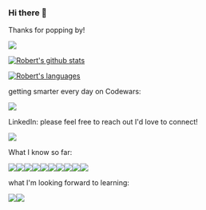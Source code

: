 ### Hi there 👋
Thanks  for popping by!

<p><img src="https://github-readme-stats.vercel.app/api?username=RobertWRadford)](https://github.com/RobertWRadford/github-readme-stats"><p>

[![Robert's github stats](https://github-readme-stats.vercel.app/api?username=RobertWRadford)](https://github.com/RobertWRadford/github-readme-stats)

[![Robert's languages](https://github-readme-stats.vercel.app/api/top-langs/?username=RobertWradford&layout=compact)](https://github.com/RobertWRadford/github-readme-stats)

getting smarter every day on Codewars:

<img src = "https://www.codewars.com/users/RobertR928/badges/large" />

LinkedIn: please feel free to reach out I'd love to connect!

[<img src="https://img.shields.io/badge/LinkedIn-0077B5?style=for-the-badge&logo=linkedin&logoColor=white" />](https://www.linkedin.com/in/robert-w-radford/)

What I know so far:

<img src="https://img.shields.io/badge/HTML5-E34F26?style=for-the-badge&logo=html5&logoColor=white" /><img src="https://img.shields.io/badge/CSS3-1572B6?style=for-the-badge&logo=css3&logoColor=white" /><img src="https://img.shields.io/badge/JavaScript-323330?style=for-the-badge&logo=javascript&logoColor=F7DF1E" /><img src="https://img.shields.io/badge/Node.js-43853D?style=for-the-badge&logo=node.js&logoColor=white" /><img src ="https://img.shields.io/badge/Express.js-404D59?style=for-the-badge" /><img src ="https://img.shields.io/badge/jQuery-0769AD?style=for-the-badge&logo=jquery&logoColor=white" /><img src="https://img.shields.io/badge/Python-3776AB?style=for-the-badge&logo=python&logoColor=white" /><img src="https://img.shields.io/badge/Django-092E20?style=for-the-badge&logo=django&logoColor=white" /><img src="https://img.shields.io/badge/PostgreSQL-316192?style=for-the-badge&logo=postgresql&logoColor=white" /><img src="https://img.shields.io/badge/Heroku-430098?style=for-the-badge&logo=heroku&logoColor=white" />

what I'm looking forward to learning:

<img src ="https://img.shields.io/badge/C%23-239120?style=for-the-badge&logo=c-sharp&logoColor=white" /><img src ="https://img.shields.io/badge/C++-blue.svg?style=for-the-badge&logo=c++" />
